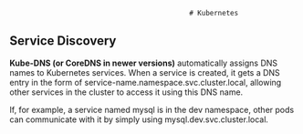                                                 # Kubernetes

## Service Discovery
**Kube-DNS (or CoreDNS in newer versions)** automatically assigns DNS names to Kubernetes services. When a service is created, it gets a DNS entry in the form of service-name.namespace.svc.cluster.local, allowing other services in the cluster to access it using this DNS name.

If, for example, a service named mysql is in the dev namespace, other pods can communicate with it by simply using mysql.dev.svc.cluster.local.
